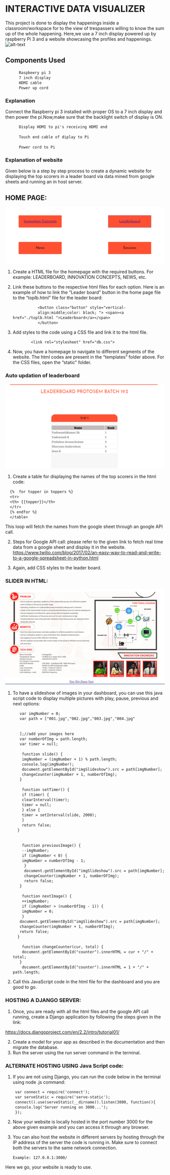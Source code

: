 # INTERACTIVE DATA VISUALIZER
  This project is done to display the happenings inside a classroom/workspace for to the view of trespassers willing to know the sum up of the whole happening. Here,we use a 7 inch display powered up by raspberry Pi 3 and a website showcasing the profiles and happenings.
 ![alt-text](https://github.com/shrinithi24/Display_protosem/blob/master/Pi_display(1).jpg)
## Components Used
          Raspbeery pi 3
          7 inch display
          HDMI cable
          Power up cord
         
### Explanation
  Connect the Raspberry pi 3 installed with proper OS to a 7 inch display and then power the pi.Now,make sure that the backlight switch of display is ON.
  
          Display HDMI to pi's receiving HDMI end
          
          Touch end cable of diplay to Pi
          
          Power cord to Pi
          
### Explanation of website   
   Given below is a step by step process to create a dynamic website for displaying the top scorers in a leader board via data mined from google sheets and running an in host server.
## HOME PAGE:
  ![alt-text](https://github.com/shrinithi24/7-inch-Display_module/blob/master/1.PNG?raw=true)
        
        
1.	Create a HTML file for the homepage with the required buttons. For example: LEADERBOARD, INNOVATION CONCEPTS, NEWS, etc. 
2.	Link these buttons to the respective html files for each option. Here is an example of how to link the “Leader board” button in the home page file to the “toplb.html” file for the leader board:

                   <button class="button" style="vertical-
                   align:middle;color: black; "> <span><a href="./toplb.html ">Leaderboard</a></span>
                   </button>
                   
 3.	Add styles to the code using a CSS file and link it to the html file.
                
                <link rel="stylesheet" href="db.css">
     
4.	Now, you have a homepage to navigate to different segments of the website. The html codes are present in the “templates” folder above. For the CSS files, open the “static” folder.

### Auto updation of leaderboard

  ![alt-text](https://github.com/shrinithi24/7-inch-Display_module/blob/master/2.PNG?raw=true)

1.	Create a table for displaying the names of the top scorers in the html code:
<table style="width:100%" class="table table bordered table-striped" id="testTable">
                                  
      {%  for topper in toppers %}
      <tr>
      <th> {{topper}}</th>
      </tr>
      {% endfor %}
      </table>
 This loop will fetch the names from the google sheet through an google API call.
 
2.	 Steps for Google API call: please refer to the given link to fetch real time data from a google sheet and display it in the website.
https://www.twilio.com/blog/2017/02/an-easy-way-to-read-and-write-to-a-google-spreadsheet-in-python.html

3.	Again, add CSS styles to the leader board.

### SLIDER IN HTML:
        
   ![alt-text](https://github.com/shrinithi24/7-inch-Display_module/blob/master/3.PNG?raw=true)

1.	To have a slideshow of images in your dashboard, you can use this java script code to display multiple pictures with play, pause, previous and next options:

           var imgNumber = 0;
           var path = ["001.jpg","002.jpg","003.jpg","004.jpg"

  
           ];//add your images here
           var numberOfImg = path.length;
           var timer = null;

            function slide() {
            imgNumber = (imgNumber + 1) % path.length;
            console.log(imgNumber);
            document.getElementById("imgSlideshow").src = path[imgNumber];
            changeCounter(imgNumber + 1, numberOfImg);
           }
  
            function setTimer() {
            if (timer) {
            clearInterval(timer);
            timer = null;
            } else {
            timer = setInterval(slide, 2000);
            }
            return false;
          }


            function previousImage() {
            --imgNumber;
            if (imgNumber < 0) {
            imgNumber = numberOfImg - 1;
             }
             document.getElementById("imgSlideshow").src = path[imgNumber];
             changeCounter(imgNumber + 1, numberOfImg);
             return false;
           }

            function nextImage() {
            ++imgNumber;
            if (imgNumber > (numberOfImg - 1)) {
            imgNumber = 0;
            }
           document.getElementById("imgSlideshow").src = path[imgNumber];
           changeCounter(imgNumber + 1, numberOfImg);
           return false;
          }

            function changeCounter(cur, total) {
            document.getElementById("counter").innerHTML = cur + "/" + total;
           }
            document.getElementById("counter").innerHTML = 1 + "/" + path.length;
            
2.	Call this JavaScript code in the html file for the dashboard and you are good to go.

### HOSTING A DJANGO SERVER:
1.	Once, you are ready with all the html files and the google API call running, create a Django application by following the steps given in the link:

https://docs.djangoproject.com/en/2.2/intro/tutorial01/

2.	Create a model for your app as described in the documentation and then migrate the database.
3.	Run the server using the run server command in the terminal.

### ALTERNATE HOSTING USING Java Script code:
1.	If you are not using Django, you can run the code below in the terminal using node <name>.js command:
  
         var connect = require('connect');
         var serveStatic = require('serve-static');
         connect().use(serveStatic(__dirname)).listen(3000, function(){
         console.log('Server running on 3000...');
         });

2.	Now your website is locally hosted in the port number 3000 for the above given example and you can access it through any browser.
3.	You can also host the website in different servers by hosting through the IP address of the server the code is running in. Make sure to connect both the servers to the same network connection. 

        Example: 127.0.0.1:3000/


  Here we go, your website is ready to use.

